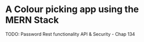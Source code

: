 # A Colour picking app using the MERN Stack

TODO: Password Rest functionality API & Security - Chap 134
